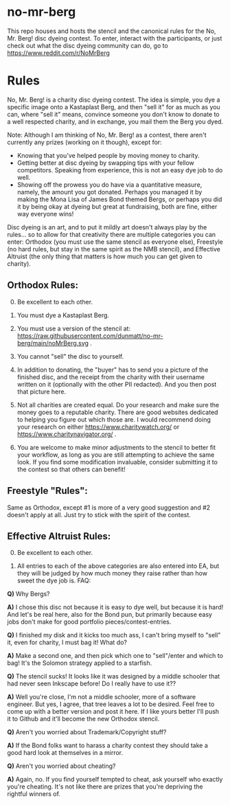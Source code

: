 # no-mr-berg
This repo houses and hosts the stencil and the canonical rules for the No, Mr. Berg! disc dyeing contest.  To enter, interact with the participants, or just check out what the disc dyeing community can do, go to https://www.reddit.com/r/NoMrBerg

# Rules

No, Mr. Berg! is a charity disc dyeing contest. The idea is simple, you dye a specific image onto a Kastaplast Berg, and then "sell it" for as much as you can, where "sell it" means, convince someone you don't know to donate to a well respected charity, and in exchange, you mail them the Berg you dyed.

Note: Although I am thinking of No, Mr. Berg! as a contest, there aren't currently any prizes (working on it though), except for:

* Knowing that you've helped people by moving money to charity.
* Getting better at disc dyeing by swapping tips with your fellow competitors. Speaking from experience, this is not an easy dye job to do well.
* Showing off the prowess you do have via a quantitative measure, namely, the amount you got donated. Perhaps you managed it by making the Mona Lisa of James Bond themed Bergs, or perhaps you did it by being okay at dyeing but great at fundraising, both are fine, either way everyone wins!

Disc dyeing is an art, and to put it mildly art doesn't always play by the rules... so to allow for that creativity there are multiple categories you can enter: Orthodox (you must use the same stencil as everyone else), Freestyle (no hard rules, but stay in the same spirit as the NMB stencil), and Effective Altruist (the only thing that matters is how much you can get given to charity).

## Orthodox Rules:

0) Be excellent to each other.

1) You must dye a Kastaplast Berg.

2) You must use a version of the stencil at: https://raw.githubusercontent.com/dunmatt/no-mr-berg/main/noMrBerg.svg .

3) You cannot "sell" the disc to yourself.

4) In addition to donating, the "buyer" has to send you a picture of the finished disc, and the receipt from the charity with their username written on it (optionally with the other PII redacted). And you then post that picture here.

5) Not all charities are created equal. Do your research and make sure the money goes to a reputable charity. There are good websites dedicated to helping you figure out which those are.  I would recommend doing your research on either https://www.charitywatch.org/ or https://www.charitynavigator.org/ .

6) You are welcome to make minor adjustments to the stencil to better fit your workflow, as long as you are still attempting to achieve the same look.  If you find some modification invaluable, consider submitting it to the contest so that others can benefit!

## Freestyle "Rules":

Same as Orthodox, except #1 is more of a very good suggestion and #2 doesn't apply at all. Just try to stick with the spirit of the contest.

## Effective Altruist Rules:

0) Be excellent to each other.

1) All entries to each of the above categories are also entered into EA, but they will be judged by how much money they raise rather than how sweet the dye job is.
FAQ:

**Q)** Why Bergs?

**A)** I chose this disc not because it is easy to dye well, but because it is hard!  And let's be real here, also for the Bond pun, but primarily because easy jobs don't make for good portfolio pieces/contest-entries.

**Q)** I finished my disk and it kicks too much ass, I can't bring myself to "sell" it, even for charity, I must bag it! What do?

**A)** Make a second one, and then pick which one to "sell"/enter and which to bag! It's the Solomon strategy applied to a starfish.

**Q)** The stencil sucks! It looks like it was designed by a middle schooler that had never seen Inkscape before! Do I really have to use it??

**A)** Well you're close, I'm not a middle schooler, more of a software engineer. But yes, I agree, that tree leaves a lot to be desired. Feel free to come up with a better version and post it here. If I like yours better I'll push it to Github and it'll become the new Orthodox stencil.

**Q)** Aren't you worried about Trademark/Copyright stuff?

**A)** If the Bond folks want to harass a charity contest they should take a good hard look at themselves in a mirror.

**Q)** Aren't you worried about cheating?

**A)** Again, no. If you find yourself tempted to cheat, ask yourself who exactly you're cheating. It's not like there are prizes that you're depriving the rightful winners of.
